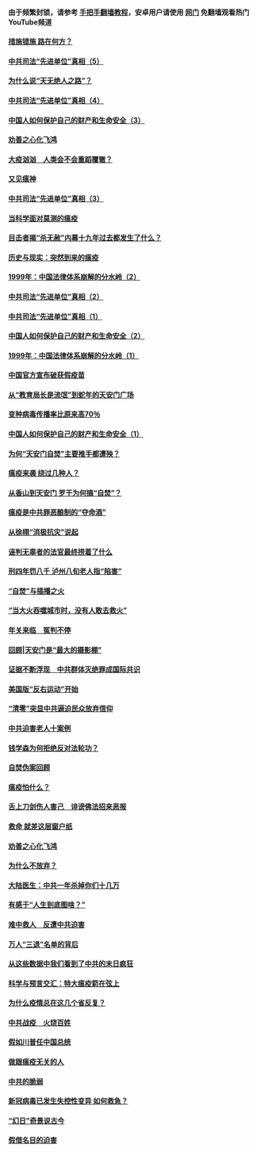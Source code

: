 #### 由于频繁封锁，请参考 [手把手翻墙教程](https://github.com/gfw-breaker/guides/wiki/)，安卓用户请使用 [网门](https://github.com/gfw-breaker/nogfw/blob/master/dl.md?t=02121500) 免翻墙观看热门YouTube频道 

#### [措施错施  路在何方？](../pages/19/420076.md?t=02121500) 

#### [中共司法“先进单位”真相（5）](../pages/19/419453.md?t=02121500) 

#### [为什么说“天无绝人之路”？](../pages/19/419618.md?t=02121500) 

#### [中共司法“先进单位”真相（4）](../pages/19/419452.md?t=02121500) 

#### [中国人如何保护自己的财产和生命安全（3）](../pages/19/419405.md?t=02121500) 

#### [劝善之心化飞鸿](../pages/19/418758.md?t=02121500) 

#### [大疫汹汹　人类会不会重蹈覆辙？](../pages/19/419691.md?t=02121500) 

#### [又见瘟神](../pages/19/419225.md?t=02121500) 

#### [中共司法“先进单位”真相（3）](../pages/19/419451.md?t=02121500) 

#### [当科学面对莫测的瘟疫](../pages/19/419625.md?t=02121500) 

#### [目击者揭“杀无赦”内幕十九年过去都发生了什么？](../pages/19/419617.md?t=02121500) 

#### [历史与现实：突然到来的瘟疫](../pages/19/419619.md?t=02121500) 

#### [1999年：中国法律体系崩解的分水岭（2）](../pages/19/419455.md?t=02121500) 

#### [中共司法“先进单位”真相（2）](../pages/19/419450.md?t=02121500) 

#### [中共司法“先进单位”真相（1）](../pages/19/419449.md?t=02121500) 

#### [中国人如何保护自己的财产和生命安全（2）](../pages/19/419404.md?t=02121500) 

#### [1999年：中国法律体系崩解的分水岭（1）](../pages/19/419454.md?t=02121500) 

#### [中国官方宣布破获假疫苗](../pages/19/419504.md?t=02121500) 

#### [从“教育局长是流氓”到蛇年的天安门广场](../pages/19/419470.md?t=02121500) 

#### [变种病毒传播率比原来高70％](../pages/19/419456.md?t=02121500) 

#### [中国人如何保护自己的财产和生命安全（1）](../pages/19/419403.md?t=02121500) 

#### [为何“天安门自焚”主要推手都遭殃？](../pages/19/419348.md?t=02121500) 

#### [瘟疫来袭 绕过几种人？](../pages/19/419349.md?t=02121500) 

#### [从香山到天安门 罗干为何搞“自焚”？](../pages/19/419270.md?t=02121500) 

#### [瘟疫是中共罪恶酿制的“夺命酒”](../pages/19/419223.md?t=02121500) 

#### [从徐栩“消极抗灾”说起](../pages/19/419224.md?t=02121500) 

#### [诬判无辜者的法官最终捞着了什么](../pages/19/419268.md?t=02121500) 

#### [刑四年罚八千 泸州八旬老人指“陷害”](../pages/19/419232.md?t=02121500) 

#### [“自焚”与插播之火](../pages/19/419226.md?t=02121500) 

#### [“当大火吞噬城市时，没有人敢去救火”](../pages/19/419077.md?t=02121500) 

#### [年关来临　冤判不停](../pages/19/419093.md?t=02121500) 

#### [回顾|天安门是“最大的摄影棚”](../pages/19/380866.md?t=02121500) 

#### [证据不断浮现　中共群体灭绝罪成国际共识](../pages/19/419031.md?t=02121500) 

#### [美国版“反右运动”开始](../pages/19/419030.md?t=02121500) 

#### [“清零”突显中共逼迫民众放弃信仰](../pages/19/418995.md?t=02121500) 

#### [中共迫害老人十案例](../pages/19/418831.md?t=02121500) 

#### [钱学森为何拒绝反对法轮功？](../pages/19/418905.md?t=02121500) 

#### [自焚伪案回顾](../pages/19/418799.md?t=02121500) 

#### [瘟疫怕什么？](../pages/19/418800.md?t=02121500) 

#### [舌上刀剑伤人害己　诽谤佛法招来恶报](../pages/19/418731.md?t=02121500) 

#### [救命 就差这层窗户纸](../pages/19/418706.md?t=02121500) 

#### [劝善之心化飞鸿](../pages/19/416766.md?t=02121500) 

#### [为什么不放弃？](../pages/19/418691.md?t=02121500) 

#### [大陆医生：中共一年杀掉你们十几万](../pages/19/418670.md?t=02121500) 

#### [有感于“人生到底图啥？”](../pages/19/418624.md?t=02121500) 

#### [难中救人　反遭中共迫害](../pages/19/418414.md?t=02121500) 

#### [万人“三退”名单的背后](../pages/19/418505.md?t=02121500) 

#### [从这些数据中我们看到了中共的末日疯狂](../pages/19/418420.md?t=02121500) 

#### [科学与预言交汇：特大瘟疫箭在弦上](../pages/19/418266.md?t=02121500) 

#### [为什么疫情总在这几个省反复？](../pages/19/418219.md?t=02121500) 

#### [中共战疫　火烧百姓](../pages/19/418220.md?t=02121500) 

#### [假如川普任中国总统](../pages/19/418174.md?t=02121500) 

#### [做跟瘟疫无关的人](../pages/19/418171.md?t=02121500) 

#### [中共的脆弱](../pages/19/418196.md?t=02121500) 

#### [新冠病毒已发生失控性变异 如何救急？](../pages/19/418032.md?t=02121500) 

#### [“幻日”奇景说古今](../pages/19/418033.md?t=02121500) 

#### [假借名目的迫害](../pages/19/418055.md?t=02121500) 

